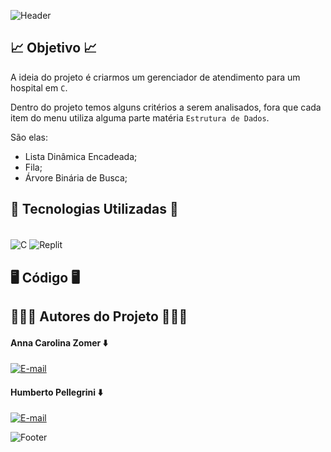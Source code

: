 ![Header](https://capsule-render.vercel.app/api?type=waving&height=121&color=A9A9A9&text=🚑%20Gerenciador%20de%20atendimento%20médico%20🚑&fontSize=35&fontColor=D3D3D3&section=header&fontAlignY=65)

## 📈 Objetivo 📈

A ideia do projeto é criarmos um gerenciador de atendimento para um hospital em `C`.

Dentro do projeto temos alguns critérios a serem analisados, fora que cada item do menu utiliza alguma parte matéria `Estrutura de Dados`.

São elas:
- Lista Dinâmica Encadeada;
- Fila;
- Árvore Binária de Busca;

## 👾 Tecnologias Utilizadas 👾
<div style="display: inline_block"><br>
  <img align="center" alt="C" src="https://img.shields.io/badge/C-A8B9CC.svg?style=for-the-badge&logo=C&logoColor=black">  
  <img align="center" alt="Replit" src="https://img.shields.io/badge/Replit-F26207.svg?style=for-the-badge&logo=Replit&logoColor=white">  
</div>

## 🖥️ Código 🖥️

## 🧑🏻‍💻 Autores do Projeto 🧑🏻‍💻

#### Anna Carolina Zomer ⬇️
[![E-mail](https://img.shields.io/badge/GitHub-181717.svg?style=for-the-badge&logo=GitHub&logoColor=white)](https://github.com/z0mer)

#### Humberto Pellegrini ⬇️
[![E-mail](https://img.shields.io/badge/GitHub-181717.svg?style=for-the-badge&logo=GitHub&logoColor=white)](https://github.com/Humbertin07)

![Footer](https://capsule-render.vercel.app/api?type=waving&height=121&color=A9A9A9&text=👋🏻%20Até%20a%20próxima!!%20👋🏻&fontSize=35&fontColor=D3D3D3&section=footer&fontAlignY=45)
